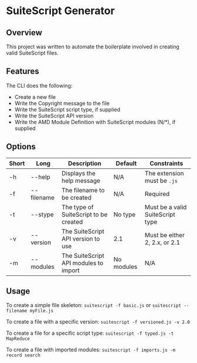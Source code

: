 # SuiteScript Generator

## Overview
This project was written to automate the boilerplate involved in creating valid SuiteScript files.

## Features
The CLI does the following:
- Create a new file
- Write the Copyright message to the file
- Write the SuiteScript script type, if supplied
- Write the SuiteScript API version
- Write the AMD Module Definition with SuiteScript modules (N/*), if supplied

## Options
| Short | Long | Description | Default | Constraints |
| ----- | ---- | ----------- | ------- | ----------- |
|  -h   | --help | Displays the help message | N/A | The extension must be `.js` |
|  -f   | --filename | The filename to be created | N/A | Required |
|  -t   | --stype | The type of SuiteScript to be created | No type | Must be a valid SuiteScript type |
|  -v   | --version | The SuiteScript API version to use | 2.1 | Must be either 2, 2.x, or 2.1 |
|  -m   | --modules | The SuiteScript API modules to import | No modules | N/A |

## Usage

To create a simple file skeleton:
`suitescript -f basic.js` or `suitescript --filename myFile.js`

To create a file with a specific version:
`suitescript -f versioned.js -v 2.0`

To create a file for a specific script type:
`suitescript -f typed.js -t MapReduce`

To create a file with imported modules:
`suitescript -f imports.js -m record search`

